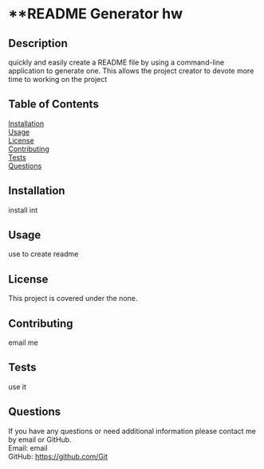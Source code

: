 # **README Generator hw

## Description
quickly and easily create a README file by using a command-line application to generate one. This allows the project creator to devote more time to working on the project

## **Table of Contents**
[Installation](#Installation)
<br>
[Usage](#Usage)
<br>
[License](#License)
<br>
[Contributing](#Contributing)
<br>
[Tests](#Tests)
<br>
[Questions](#Questions)

## Installation
install int

## Usage
use to create readme

## License
This project is covered under the none.

## Contributing
email me

## Tests
use it 

## Questions
If you have any questions or need additional information please contact me by email or GitHub.
<br>
Email: email
<br>
GitHub: https://github.com/Git